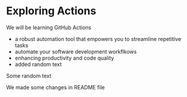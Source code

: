# Exploring Actions
We will be learning GitHub Actions
- a robust automation tool that empowers you to streamline repetitive tasks
- automate your software development workflkows
- enhancing productivity and code quality
- added random text

Some random text 

We made some changes in README file